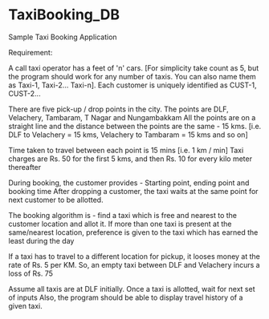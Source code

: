 # TaxiBooking_DB
Sample Taxi Booking Application

Requirement:

A call taxi operator has a feet of 'n' cars. [For simplicity take count as 5, but the program should work for any number of taxis. You can also name them as Taxi-1, Taxi-2... Taxi-n]. Each customer is uniquely identified as CUST-1, CUST-2...

There are five pick-up / drop points in the city. The points are DLF, Velachery, Tambaram, T Nagar and Nungambakkam
All the points are on a straight line and the distance between the points are the same - 15 kms. [i.e. DLF to Velachery = 15 kms, Velachery to Tambaram = 15 kms and so on]

Time taken to travel between each point is 15 mins [i.e. 1 km / min]
Taxi charges are Rs. 50 for the first 5 kms, and then Rs. 10 for every kilo meter thereafter

During booking, the customer provides - Starting point, ending point and booking time
After dropping a customer, the taxi waits at the same point for next customer to be allotted.

The booking algorithm is - find a taxi which is free and nearest to the customer location and allot it. If more than one taxi is present at the same/nearest location, preference is given to the taxi which has earned the least during the day

If a taxi has to travel to a different location for pickup, it looses money at the rate of Rs. 5 per KM. So, an empty taxi between DLF and Velachery incurs a loss of Rs. 75

Assume all taxis are at DLF initially.
Once a taxi is allotted, wait for next set of inputs
Also, the program should be able to display travel history of a given taxi.
